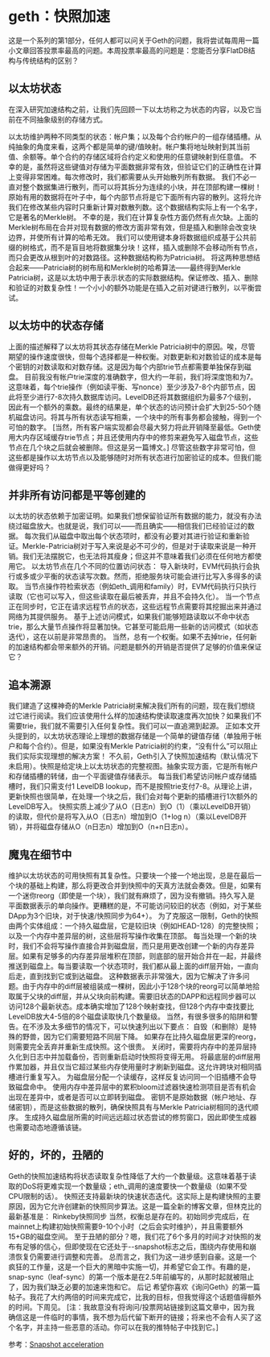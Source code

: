 # geth：快照加速

这是一个系列的第1部分，任何人都可以问关于Geth的问题，我将尝试每周用一篇小文章回答投票率最高的问题。本周投票率最高的问题是：您能否分享FlatDB结构与传统结构的区别？

## 以太坊状态

在深入研究加速结构之前，让我们先回顾一下以太坊称之为状态的内容，以及它当前在不同抽象级别的存储方式。

以太坊维护两种不同类型的状态：帐户集；以及每个合约帐户的一组存储插槽。从纯抽象的角度来看，这两个都是简单的键/值映射。帐户集将地址映射到其当前值、余额等。单个合约的存储区域将合约定义和使用的任意键映射到任意值。
不幸的是，虽然将这些键值对存储为平面数据非常有效，但验证它们的正确性在计算上变得非常困难。每次修改时，我们都需要从头开始散列所有数据。
我们不必一直对整个数据集进行散列，而可以将其拆分为连续的小块，并在顶部构建一棵树！原始有用的数据将在叶子中，每个内部节点将是它下面所有内容的散列。这将允许我们在修改某些内容时只重新计算对数散列数。这个数据结构实际上有一个名字，它是著名的Merkle树。
不幸的是，我们在计算复杂性方面仍然有点欠缺。上面的Merkle树布局在合并对现有数据的修改方面非常有效，但是插入和删除会改变块边界，并使所有计算的哈希无效。
我们可以使用键本身将数据组织成基于公共前缀的树格式，而不是盲目地将数据集分块！这样，插入或删除不会移动所有节点，而只会更改从根到叶的对数路径。这种数据结构称为Patricia树。
将这两种思想结合起来——Patricia树的树布局和Merkle树的哈希算法——最终得到Merkle Patricia树，这是以太坊中用于表示状态的实际数据结构。保证修改、插入、删除和验证的对数复杂性！一个小小的额外功能是在插入之前对键进行散列，以平衡尝试。

## 以太坊中的状态存储
上面的描述解释了以太坊将其状态存储在Merkle Patricia树中的原因。唉，尽管期望的操作速度很快，但每个选择都是一种权衡。对数更新和对数验证的成本是每个密钥的对数读取和对数存储。这是因为每个内部trie节点都需要单独保存到磁盘。
目前我没有帐户trie深度的准确数字，但大约一年前，我们将深度饱和为7。这意味着，每个trie操作（例如读平衡、写nonce）至少涉及7-8个内部节点，因此将至少进行7-8次持久数据库访问。LevelDB还将其数据组织为最多7个级别，因此有一个额外的乘数。最终的结果是，单个状态的访问预计会扩大到25-50个随机磁盘访问。将其与所有状态读写相乘，一个块中的所有事务都会接触，得到一个可怕的数字。
[当然，所有客户端实现都会尽最大努力将此开销降至最低。Geth使用大内存区域缓存trie节点；并且还使用内存中的修剪来避免写入磁盘节点，这些节点在几个块之后就会被删除。但这是另一篇博文。]
尽管这些数字非常可怕，但这些都是操作以太坊节点以及能够随时对所有状态进行加密验证的成本。但我们能做得更好吗？

## 并非所有访问都是平等创建的
以太坊的状态依赖于加密证明。如果我们想保留验证所有数据的能力，就没有办法绕过磁盘放大。也就是说，我们可以——而且确实——相信我们已经验证过的数据。
每次我们从磁盘中取出每个状态项时，都没有必要对其进行验证和重新验证。Merkle-Patricia树对于写入来说是必不可少的，但是对于读取来说是一种开销。我们无法摆脱它，也无法将其瘦身；但这并不意味着我们必须在任何地方都使用它。
以太坊节点在几个不同的位置访问状态：
导入新块时，EVM代码执行会执行或多或少平衡的状态读写次数。然而，拒绝服务块可能会进行比写入多得多的读取。
当节点操作符检索状态（例如eth_调用和family）时，EVM代码执行只执行读取（它也可以写入，但这些读取在最后被丢弃，并且不会持久化）。
当一个节点正在同步时，它正在请求远程节点的状态，这些远程节点需要将其挖掘出来并通过网络为其提供服务。
基于上述访问模式，如果我们能够短路读取以不命中状态trie，那么大量节点操作将显著加快。它甚至可能启用一些新的访问模式（如状态迭代），这在以前是非常昂贵的。
当然，总有一个权衡。如果不去掉trie，任何新的加速结构都会带来额外的开销。问题是额外的开销是否提供了足够的价值来保证它？

## 追本溯源
我们建造了这棵神奇的Merkle Patricia树来解决我们所有的问题，现在我们想绕过它进行阅读。我们应该使用什么样的加速结构使读取速度再次加快？如果我们不需要trie，我们就不需要引入任何复杂性。我们可以一直追溯到起源。
正如本文开头提到的，以太坊状态理论上理想的数据存储是一个简单的键值存储（单独用于帐户和每个合约）。但是，如果没有Merkle Patricia树的约束，“没有什么”可以阻止我们实际实现理想的解决方案！
不久前，Geth引入了快照加速结构（默认情况下未启用）。快照是给定块上以太坊状态的完整视图。抽象实现方面，它是所有帐户和存储插槽的转储，由一个平面键值存储表示。
每当我们希望访问帐户或存储插槽时，我们只需支付1 LevelDB lookup，而不是按照trie支付7-8。从理论上讲，更新快照也很简单，在处理一个块之后，我们会对每个更新的插槽进行1次额外的LevelDB写入。
快照实质上减少了从O（日志n）到O（1）（乘以LevelDB开销）的读取，但代价是将写入从O（日志n）增加到O（1+log n）（乘以LevelDB开销），并将磁盘存储从O（n日志n）增加到O（n+n日志n）。

## 魔鬼在细节中
维护以太坊状态的可用快照有其复杂性。只要块一个接一个地出现，总是在最后一个块的基础上构建，那么将更改合并到快照中的天真方法就会奏效。但是，如果有一个迷你reorg（即使是一个块），我们就有麻烦了，因为没有撤销。持久写入是平面数据表示的单向操作。更糟糕的是，不可能访问较旧的状态（例如，对于某些DApp为3个旧块，对于快速/快照同步为64+）。
为了克服这一限制，Geth的快照由两个实体组成：一个持久磁盘层，它是较旧块（例如HEAD-128）的完整快照；以及一个内存中差异层的树，这些层将写操作收集在顶部。
每当处理一个新的块时，我们不会将写操作直接合并到磁盘层，而只是用更改创建一个新的内存差异层。如果有足够多的内存差异层堆积在顶部，则底部的层开始合并在一起，并最终推送到磁盘上。每当要读取一个状态项时，我们都从最上面的diff层开始，一直向后走，直到找到它或到达磁盘。
这种数据表示非常强大，因为它解决了许多问题。由于内存中的diff层被组装成一棵树，因此小于128个块的reorg可以简单地拾取属于父块的diff层，并从父块向前构建。需要旧状态的DAPP和远程同步器可以访问128个最新状态。成本确实增加了128个映射查找，但128个内存中查找要比LevelDB放大4-5倍的8个磁盘读取快几个数量级。
当然，有很多很多的陷阱和警告。在不涉及太多细节的情况下，可以快速列出以下要点：
自毁（和删除）是特殊的野兽，因为它们需要短路不同层下降。
如果存在比持久磁盘层更深的reorg，则需要完全丢弃并重新生成快照。这个很贵。
关闭时，需要将内存中的差异层持久化到日志中并加载备份，否则重新启动时快照将变得无用。
将最底层的diff层用作累加器，并且仅当它超过某些内存使用量时才刷新到磁盘。这允许跨块对相同插槽进行重复写入。
为磁盘层分配一个读缓存，这样反复访问同一个旧插槽不会导致磁盘命中。
使用内存中差异层中的累积bloom过滤器快速检测项目是否有机会出现在差异中，或者是否可以立即转到磁盘。
密钥不是原始数据（帐户地址、存储密钥），而是这些数据的散列，确保快照具有与Merkle Patricia树相同的迭代顺序。
生成持久磁盘层所需的时间远远超过状态尝试的修剪窗口，因此即使生成器也需要动态地遵循该链。

## 好的，坏的，丑陋的
Geth的快照加速结构将状态读取复杂性降低了大约一个数量级。这意味着基于读取的DoS将更难实现一个数量级；eth_调用的速度要快一个数量级（如果不受CPU限制的话）。
快照还支持最新块的快速状态迭代。这实际上是构建快照的主要原因，因为它允许创建新的快照同步算法。这是一篇全新的博客文章，但林克比的最新基准是：
Rinkeby快照同步
当然，权衡总是存在的。初始同步完成后，在mainnet上构建初始快照需要9-10个小时（之后会实时维护），并且需要额外15+GB的磁盘空间。
至于丑陋的部分？嗯，我们花了6个多月的时间才对快照的发布有足够的信心，但即使现在它还处于--snapshot标志之后，围绕内存使用和崩溃恢复仍需要进行调整和完善。
总而言之，我们为这一进步感到自豪。这是一个疯狂的工作量，这是一个巨大的黑暗中实施一切，并希望它会工作。有趣的是，snap-sync（leaf-sync）的第一个版本是在2.5年前编写的，从那时起就被阻止了，因为我们缺乏必要的加速来饱和它。
后记
希望你喜欢《询问Geth》的第一篇帖子。我花了大约两倍的时间来完成它，比我的目标，但我觉得这个话题值得额外的时间。下周见。
[注：我故意没有将询问/投票网站链接到这篇文章中，因为我确信这是一件临时的事情，我不想为后代留下断开的链接；将来也不会有人买了这个名字，并主持一些恶意的活动。你可以在我的推特帖子中找到它。]

参考：[Snapshot acceleration](https://blog.ethereum.org/2020/07/17/ask-about-geth-snapshot-acceleration/)


